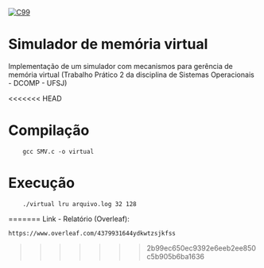 
[![C99](https://img.shields.io/badge/C-00599C?style=for-the-badge&logo=c&logoColor=white)](https://www.open-std.org/jtc1/sc22/wg14/www/docs/n1256.pdf)

# Simulador de memória virtual
 Implementação de um simulador com mecanismos para gerência de memória virtual (Trabalho Prático 2 da disciplina de Sistemas Operacionais - DCOMP - UFSJ)

<<<<<<< HEAD

# Compilação
        gcc SMV.c -o virtual

# Execução

        ./virtual lru arquivo.log 32 128
=======
Link - Relatório (Overleaf):

    https://www.overleaf.com/4379931644ydkwtzsjkfss
>>>>>>> 2b99ec650ec9392e6eeb2ee850c5b905b6ba1636

